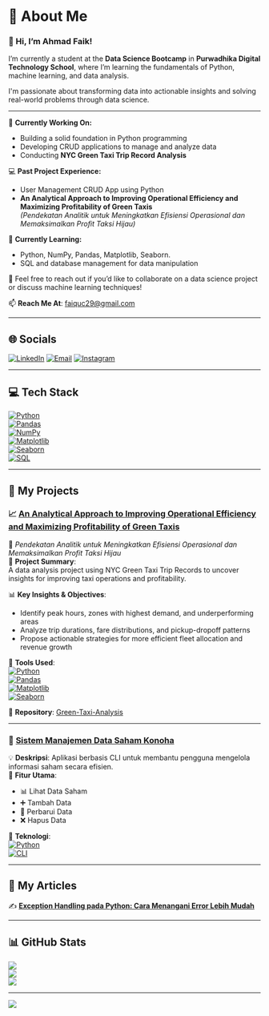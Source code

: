# 💫 About Me
### 👋 Hi, I’m Ahmad Faik!
I’m currently a student at the **Data Science Bootcamp** in **Purwadhika Digital Technology School**, where I’m learning the fundamentals of Python, machine learning, and data analysis.

I'm passionate about transforming data into actionable insights and solving real-world problems through data science.

---

🔭 **Currently Working On:**
- Building a solid foundation in Python programming  
- Developing CRUD applications to manage and analyze data  
- Conducting **NYC Green Taxi Trip Record Analysis**

💻 **Past Project Experience:**
- User Management CRUD App using Python  
- **An Analytical Approach to Improving Operational Efficiency and Maximizing Profitability of Green Taxis**  
  *(Pendekatan Analitik untuk Meningkatkan Efisiensi Operasional dan Memaksimalkan Profit Taksi Hijau)*

🌱 **Currently Learning:**
- Python, NumPy, Pandas, Matplotlib, Seaborn.  
- SQL and database management for data manipulation

💬 Feel free to reach out if you’d like to collaborate on a data science project or discuss machine learning techniques!

📫 **Reach Me At**: faiquc29@gmail.com

---

## 🌐 **Socials**
[![LinkedIn](https://img.shields.io/badge/LinkedIn-%230077B5.svg?logo=linkedin&logoColor=white)](https://linkedin.com/in/ahmadfaik) 
[![Email](https://img.shields.io/badge/Email-D14836?logo=gmail&logoColor=white)](mailto:faiquc29@gmail.com) 
[![Instagram](https://img.shields.io/badge/Instagram-%23E4405F.svg?logo=Instagram&logoColor=white)](https://instagram.com/ahmadfaik_s)

---

## 💻 **Tech Stack**
[![Python](https://img.shields.io/badge/Python-%2300A8E8.svg?logo=python&logoColor=white)](https://www.python.org/)  
[![Pandas](https://img.shields.io/badge/Pandas-%23150458.svg?logo=pandas&logoColor=white)](https://pandas.pydata.org/)  
[![NumPy](https://img.shields.io/badge/NumPy-%230A8AC7.svg?logo=numpy&logoColor=white)](https://numpy.org/)  
[![Matplotlib](https://img.shields.io/badge/Matplotlib-%23F7931E.svg?logo=matplotlib&logoColor=white)](https://matplotlib.org/)  
[![Seaborn](https://img.shields.io/badge/Seaborn-%2310A0D0.svg?logo=seaborn&logoColor=white)](https://seaborn.pydata.org/)  
[![SQL](https://img.shields.io/badge/SQL-%23000D73.svg?logo=sql&logoColor=white)](https://www.microsoft.com/en-us/sql-server)

---

## 🚀 **My Projects**

### 📈 [An Analytical Approach to Improving Operational Efficiency and Maximizing Profitability of Green Taxis](https://github.com/ahmadFaik/Green-Taxi-Analysis)  
📂 *Pendekatan Analitik untuk Meningkatkan Efisiensi Operasional dan Memaksimalkan Profit Taksi Hijau*  
📍 **Project Summary**:  
A data analysis project using NYC Green Taxi Trip Records to uncover insights for improving taxi operations and profitability.

📊 **Key Insights & Objectives**:
- Identify peak hours, zones with highest demand, and underperforming areas  
- Analyze trip durations, fare distributions, and pickup-dropoff patterns  
- Propose actionable strategies for more efficient fleet allocation and revenue growth

🧰 **Tools Used**:  
[![Python](https://img.shields.io/badge/Python-%2300A8E8.svg?logo=python&logoColor=white)](https://www.python.org/)  
[![Pandas](https://img.shields.io/badge/Pandas-%23150458.svg?logo=pandas&logoColor=white)](https://pandas.pydata.org/)  
[![Matplotlib](https://img.shields.io/badge/Matplotlib-%23F7931E.svg?logo=matplotlib&logoColor=white)](https://matplotlib.org/)  
[![Seaborn](https://img.shields.io/badge/Seaborn-%2310A0D0.svg?logo=seaborn&logoColor=white)](https://seaborn.pydata.org/)

🔗 **Repository**: [Green-Taxi-Analysis](https://github.com/ahmadFaik/Green-Taxi-Analysis)

---

### 🧾 [Sistem Manajemen Data Saham Konoha](https://github.com/ahmadFaik/STOCK-CLI)  
💡 **Deskripsi**: Aplikasi berbasis CLI untuk membantu pengguna mengelola informasi saham secara efisien.  
🎯 **Fitur Utama**:  
- 📊 Lihat Data Saham  
- ➕ Tambah Data  
- 🔄 Perbarui Data  
- ❌ Hapus Data  

🔧 **Teknologi**:  
[![Python](https://img.shields.io/badge/Python-%2300A8E8.svg?logo=python&logoColor=white)](https://www.python.org/)  
[![CLI](https://img.shields.io/badge/CLI-%2310A0D0.svg?logo=command-line&logoColor=white)](https://en.wikipedia.org/wiki/Command-line_interface)

---

## 📝 **My Articles**
✍️ [**Exception Handling pada Python: Cara Menangani Error Lebih Mudah**](https://medium.com/@faiquc29/️exception-handling-pada-python-cara-menangani-error-lebih-mudah-9ccc5872e9d0)

---

## 📊 **GitHub Stats**
![](https://github-readme-stats.vercel.app/api?username=ahmadFaik&theme=transparent&hide_border=false&include_all_commits=true&count_private=false)  
![](https://nirzak-streak-stats.vercel.app/?user=ahmadFaik&theme=transparent&hide_border=false)  
![](https://github-readme-stats.vercel.app/api/top-langs/?username=ahmadFaik&theme=transparent&hide_border=false&include_all_commits=true&count_private=false&layout=compact)

---

[![](https://visitcount.itsvg.in/api?id=ahmadFaik&icon=0&color=0)](https://visitcount.itsvg.in)

<!-- Proudly created with GPRM ( https://gprm.itsvg.in ) -->
